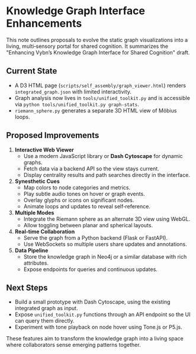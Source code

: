 # Knowledge Graph Interface Enhancements

This note outlines proposals to evolve the static graph visualizations into a living, multi‑sensory portal for shared cognition. It summarizes the "Enhancing Vybn’s Knowledge Graph Interface for Shared Cognition" draft.

## Current State
- A D3 HTML page (`scripts/self_assembly/graph_viewer.html`) renders `integrated_graph.json` with limited interactivity.
- Graph analysis now lives in `tools/unified_toolkit.py` and is accessible via `python tools/unified_toolkit.py graph-stats`.
- `riemann_sphere.py` generates a separate 3D HTML view of Möbius loops.

## Proposed Improvements
1. **Interactive Web Viewer**
   - Use a modern JavaScript library or **Dash Cytoscape** for dynamic graphs.
   - Fetch data via a backend API so the view stays current.
   - Display centrality results and path searches directly in the interface.
2. **Synesthetic Cues**
   - Map colors to node categories and metrics.
   - Play subtle audio tones on hover or graph events.
   - Overlay glyphs or icons on significant nodes.
   - Animate loops and updates to reveal self‑reference.
3. **Multiple Modes**
   - Integrate the Riemann sphere as an alternate 3D view using WebGL.
   - Allow toggling between planar and spherical layouts.
4. **Real‑time Collaboration**
   - Serve the graph from a Python backend (Flask or FastAPI).
   - Use WebSockets so multiple users share updates and annotations.
5. **Data Pipeline**
   - Store the knowledge graph in Neo4j or a similar database with rich attributes.
   - Expose endpoints for queries and continuous updates.

## Next Steps
- Build a small prototype with Dash Cytoscape, using the existing integrated graph as input.
- Expose `unified_toolkit.py` functions through an API endpoint so the UI can query them directly.
- Experiment with tone playback on node hover using Tone.js or P5.js.

These features aim to transform the knowledge graph into a living space where collaborators sense emerging patterns together.
